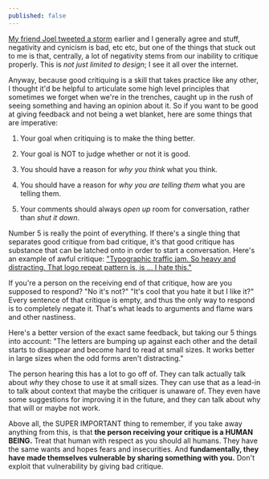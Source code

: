 ```yaml
---
published: false
---
```



[My friend Joel tweeted a storm](https://twitter.com/notdetails/status/685504021549969408) earlier and I generally agree and stuff, negativity and cynicism is bad, etc etc, but one of the things that stuck out to me is that, centrally, a lot of negativity stems from our inability to critique properly. This is *not just limited to design*; I see it all over the internet.

Anyway, because good critiquing is a skill that takes practice like any other, I thought it'd be helpful to articulate some high level principles that sometimes we forget when we're in the trenches, caught up in the rush of seeing something and having an opinion about it. So if you want to be good at giving feedback and not being a wet blanket, here are some things that are imperative:

1. Your goal when critiquing is to make the thing better.

2. Your goal is NOT to judge whether or not it is good.

3. You should have a reason for *why you think* what you think.

4. You should have a reason for *why you are telling them* what you are telling them.

5. Your comments should always *open up* room for conversation, rather than *shut it down*.

Number 5 is really the point of everything. If there's a single thing that separates good critique from bad critique, it's that good critique has substance that can be latched onto in order to start a conversation. Here's an example of awful critique: ["Typographic traffic jam. So heavy and distracting. That logo repeat pattern is, is … I hate this."](http://www.underconsideration.com/brandnew/archives/new_logo_and_identity_for_the_new_school_by_pentagram.php#comment-1937698841)

If you're a person on the receiving end of that critique, how are you supposed to respond? "No it's not?" "It's cool that you hate it but I like it?" Every sentence of that critique is empty, and thus the only way to respond is to completely negate it. That's what leads to arguments and flame wars and other nastiness. 

Here's a better version of the exact same feedback, but taking our 5 things into account: "The letters are bumping up against each other and the detail starts to disappear and become hard to read at small sizes. It works better in large sizes when the odd forms aren't distracting."

The person hearing this has a lot to go off of. They can talk actually talk about *why* they chose to use it at small sizes. They can use that as a lead-in to talk about context that maybe the critiquer is unaware of. They even have some suggestions for improving it in the future, and they can talk about why that will or maybe not work.

Above all, the SUPER IMPORTANT thing to remember, if you take away anything from this, is that **the person receiving your critique is a HUMAN BEING.** Treat that human with respect as you should all humans. They have the same wants and hopes fears and insecurities. And **fundamentally, they have made themselves vulnerable by sharing something with you.** Don't exploit that vulnerability by giving bad critique.